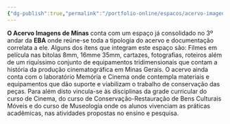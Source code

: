 ```yaml
---
{"dg-publish":true,"permalink":"/portfolio-online/espacos/acervo-imagens-de-minas/","tags":["💼/📍"],"created":"2024-02-05T11:59:48.340-03:00","updated":"2024-02-05T18:55:47.676-03:00"}
---
```



**O Acervo Imagens de Minas** conta com um espaço já consolidado no 3º andar da **EBA** onde reúne-se toda a tipologia do acervo e documentação correlata a ele. Alguns dos ítens que integram este espaço são: Filmes em película nas bitolas 8mm, 16mme 35mm, cartazes, fotografias, roteiros além de um riquíssimo conjunto de equipamentos tridimensionais que contam a história da produção cinematográfica em Minas Gerais. O acervo ainda conta com o laboratório Memória e Cinema onde contempla materiais e equipamentos que dão suporte e viabilizam o trabalho de conservação das peças. Para além disto vincula-se às disciplinas da grade curricular do curso de Cinema, do curso de Conservação-Restauração de Bens Culturais Móveis e do curso de Museologia onde os alunos vivenciam as práticas acadêmicas, nas atividades propostas no ensino e pesquisa.
